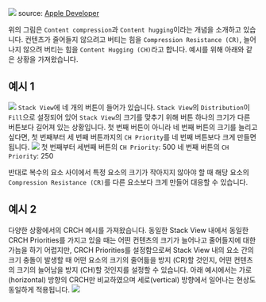 ![](https://images.velog.io/images/ryan-son/post/ec320479-de67-4f3e-b9c0-457b3bd7e0c7/image.png)
source: [Apple Developer](https://developer.apple.com/library/archive/documentation/UserExperience/Conceptual/AutolayoutPG/AnatomyofaConstraint.html#//apple_ref/doc/uid/TP40010853-CH9-SW1)


위의 그림은 `Content compression`과 `Content hugging`이라는 개념을 소개하고 있습니다.
컨텐츠가 줄어들지 않으려고 버티는 힘을 `Compression Resistance (CR)`, 늘어나지 않으려 버티는 힘을 `Content Hugging (CH)`라고 합니다. 예시를 위해 아래와 같은 상황을 가져왔습니다.

## 예시 1
![](https://images.velog.io/images/ryan-son/post/070218d2-a205-43de-bf27-ac8aa9212b53/image.png)
`Stack View`에 네 개의 버튼이 들어가 있습니다. `Stack View`의 `Distribution`이 `Fill`으로 설정되어 있어 `Stack View`의 크기를 맞추기 위해 버튼 하나의 크기가 다른 버튼보다 길어져 있는 상황입니다. 첫 번째 버튼이 아니라 네 번째 버튼의 크기를 늘리고 싶다면, 첫 번째부터 세 번째 버튼까지의 `CH Priority`를 네 번째 버튼보다 크게 만들면 됩니다. 
![](https://images.velog.io/images/ryan-son/post/4f0a1905-23df-4c84-bf69-31cbcde57639/image.png)
첫 번째부터 세번째 버튼의 `CH Priority`: 500
네 번째 버튼의 `CH Priority`: 250

반대로 복수의 요소 사이에서 특정 요소의 크기가 작아지지 않아야 할 때 해당 요소의 `Compression Resistance (CR)`를 다른 요소보다 크게 만들어 대응할 수 있습니다.

## 예시 2
다양한 상황에서의 CRCH 예시를 가져왔습니다. 동일한 Stack View 내에서 동일한 CRCH Priorities를 가지고 있을 때는 어떤 컨텐츠의 크기가 늘어나고 줄어들지에 대한 가늠을 하기 어렵지만, CRCH Priorities를 설정함으로써 Stack View 내의 요소 간의 크기 충돌이 발생할 때 어떤 요소의 크기의 줄어듦을 방지 (CR)할 것인지, 어떤 컨텐츠의 크기의 늘어남을 방지 (CH)할 것인지를 설정할 수 있습니다.
아래 예시에서는 가로(horizontal) 방향의 CRCH만 비교하였으며 세로(vertical) 방향에서 일어나는 현상도 동일하게 적용됩니다.
![](https://images.velog.io/images/ryan-son/post/e29ccc91-b27e-4b21-8206-1243e82ab53d/image.png)